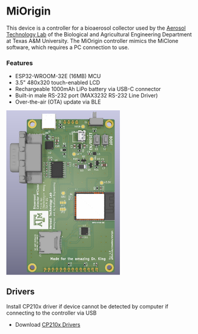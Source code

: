 # MiOrigin
This device is a controller for a bioaerosol collector used by the [Aerosol Technology Lab](https://aerosoltechnologylab.tamu.edu/) of the Biological and Agricultural Engineering Department at Texas A&M University. The MiOrigin controller mimics the MiClone software, which requires a PC connection to use.
 
 ### Features
 - ESP32-WROOM-32E (16MB) MCU
 - 3.5" 480x320 touch-enabled LCD
 - Rechargeable 1000mAh LiPo battery via USB-C connector
 - Built-in male RS-232 port (MAX3232 RS-232 Line Driver) 
 - Over-the-air (OTA) update via BLE

<img src='img/3d.png' width=300px>

## Drivers
Install CP210x driver if device cannot be detected by computer if connecting to the controller via USB

- Download [CP210x Drivers](https://www.silabs.com/developers/usb-to-uart-bridge-vcp-drivers)
